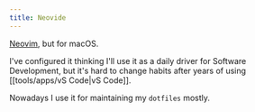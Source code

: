 ```yaml
---
title: Neovide
---
```


[Neovim](https://neovim.io), but for macOS.

I've configured it thinking I'll use it as a daily driver for Software Development, but it's hard to change habits after years of using [[tools/apps/vS Code|vS Code]].

Nowadays I use it for maintaining my `dotfiles` mostly.
